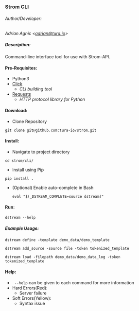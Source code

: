 ### Strom CLI

###### Author/Developer:
*Adrian Agnic <[adrian@tura.io](http://tura.io)>*

##### Description:
Command-line interface tool for use with Strom-API.

#### Pre-Requisites:
*   Python3
*   [Click](http://click.pocoo.org/)
    *   *CLI building tool*
*   [Requests](http://docs.python-requests.org/en/master/)
    *   *HTTP protocol library for Python*

#### Download:
*   Clone Repository
```commandline
git clone git@github.com:tura-io/strom.git
```

#### Install:
*   Navigate to project directory
```commandline
cd strom/cli/
```
*   Install using Pip
```commandline
pip install .
```
*   (Optional) Enable auto-complete in Bash
    ```commandline
    eval "$(_DSTREAM_COMPLETE=source dstream)"
    ```

#### Run:
```commandline
dstream --help
```

##### Example Usage:
```commandline
dstream define -template demo_data/demo_template
```
```commandline
dstream add_source -source file -token tokenized_template
```
```commandline
dstream load -filepath demo_data/demo_data_log -token tokenized_template
```

#### Help:
* ``` --help``` can be given to each command for more information
*   Hard Errors(Red):
    *   Server failure
*   Soft Errors(Yellow):
    *   Syntax issue